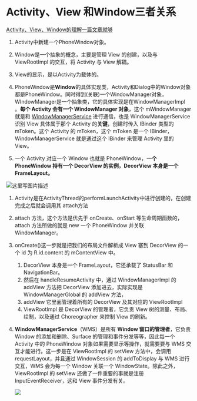 # Activity、View 和Window三者关系

[Activity、View、Window的理解一篇文章就够](https://blog.csdn.net/zane402075316/article/details/69822438?utm_medium=distribute.pc_relevant.none-task-blog-BlogCommendFromMachineLearnPai2-1.control&depth_1-utm_source=distribute.pc_relevant.none-task-blog-BlogCommendFromMachineLearnPai2-1.control)

1. Activity中新建一个PhoneWindow对象。

2. Window是一个抽象的概念，主要是管理 View 的创建，以及与 ViewRootImpl 的交互，将 Activity 与 View 解耦。
3. View的显示，是以Activity为载体的。

3. PhoneWindow是**Window**的具体实现类，Activity和Dialog中的Window对象都是PhoneWindow。同时得到(关联)一个WindowManager对象，WIndowManager是一个抽象类，它的具体实现是在WindowManagerImpl 。**每个 Activity 会有一个 WindowManager 对象**，这个 mWindowManager 就是和 [WindowManagerService](#WMS) 进行通信，也是 WindowManagerService 识别 View 具体属于那个 Activity 的**关键**，创建时传入 IBinder 类型的 mToken。这个 Activity 的 mToken，这个 mToken 是一个 IBinder，WindowManagerService 就是通过这个 IBinder 来管理 Activity 里的 View。

4. 一个 Activity 对应一个 Window 也就是 PhoneWindow，**一个 PhoneWindow 持有一个 DecorView 的实例，DecorView 本身是一个 FrameLayout。**

![这里写图片描述](https://gitee.com/pengjae/pic/raw/master/img/20201126174401.png)

1. Activity是在ActivityThread的performLaunchActivity中进行创建的，在创建完成之后就会调用其 attach方法

2. attach 方法，这个方法是优先于 onCreate、onStart 等生命周期函数的，attach 方法所做的就是 new 一个 PhoneWindow 并关联 WindowManager。

3. onCreate()这一步就是把我们的布局文件解析成 View 塞到 DecorView 的一个 id 为 R.id.content 的 mContentView 中。

   1. DecorView 本身是一个 FrameLayout，它还承载了 StatusBar 和 NavigationBar。
   2. 然后在 handleResumeActivity 中，通过 WindowManagerImpl 的 addView 方法把 DecorView 添加进去，实际实现是 WindowManagerGlobal 的 addView 方法，
   3. addView 它里面管理着所有的 DecorView 及其对应的 ViewRootImpl
   4. ViewRootImpl 是 DecorView 的管理者，它负责 View 树的测量、布局、绘制，以及通过 Choreographer 来控制 View 的刷新。

4. <span id="WMS">**WindowManagerService**（WMS）</span>是所有 **Window 窗口的管理者**，它负责 Window 的添加和删除、Surface 的管理和事件分发等等，因此每一个 Activity 中的 PhoneWindow 对象如果需要显示等操作，就需要要与 WMS 交互才能进行。这一步是在 ViewRootImpl 的 setView 方法中，会调用 requestLayout，并且通过 WindowSession 的 addToDisplay 与 WMS 进行交互，WMS 会为每一个 Window 关联一个 WindowState。除此之外，ViewRootImpl 的 setView 还做了一件重要的事就是注册 InputEventReceiver，这和 View 事件分发有关。

   ![](https://gitee.com/pengjae/pic/raw/master/img/20201126182005.jpeg)

